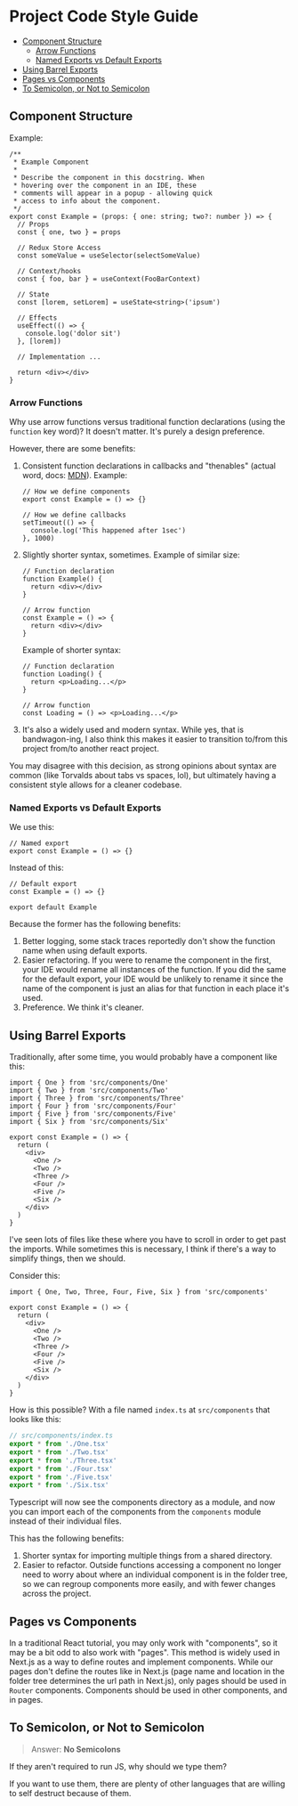 # Project Code Style Guide

- [Component Structure](#component-structure)
  - [Arrow Functions](#arrow-functions)
  - [Named Exports vs Default Exports](#named-exports-vs-default-exports)
- [Using Barrel Exports](#using-barrel-exports)
- [Pages vs Components](#pages-vs-components)
- [To Semicolon, or Not to Semicolon](#to-semicolon-or-not-to-semicolon)

## Component Structure

Example:

```tsx
/**
 * Example Component
 *
 * Describe the component in this docstring. When
 * hovering over the component in an IDE, these
 * comments will appear in a popup - allowing quick
 * access to info about the component.
 */
export const Example = (props: { one: string; two?: number }) => {
  // Props
  const { one, two } = props

  // Redux Store Access
  const someValue = useSelector(selectSomeValue)

  // Context/hooks
  const { foo, bar } = useContext(FooBarContext)

  // State
  const [lorem, setLorem] = useState<string>('ipsum')

  // Effects
  useEffect(() => {
    console.log('dolor sit')
  }, [lorem])

  // Implementation ...

  return <div></div>
}
```

### Arrow Functions

Why use arrow functions versus traditional function declarations (using the `function` key word)? It doesn't matter. It's purely a design preference.

However, there are some benefits:

1. Consistent function declarations in callbacks and "thenables" (actual word, docs: [MDN](https://developer.mozilla.org/en-US/docs/Web/JavaScript/Reference/Global_Objects/Promise#thenables)).
   Example:

   ```tsx
   // How we define components
   export const Example = () => {}

   // How we define callbacks
   setTimeout(() => {
     console.log('This happened after 1sec')
   }, 1000)
   ```

2. Slightly shorter syntax, sometimes. Example of similar size:

   ```tsx
   // Function declaration
   function Example() {
     return <div></div>
   }

   // Arrow function
   const Example = () => {
     return <div></div>
   }
   ```

   Example of shorter syntax:

   ```tsx
   // Function declaration
   function Loading() {
     return <p>Loading...</p>
   }

   // Arrow function
   const Loading = () => <p>Loading...</p>
   ```

3. It's also a widely used and modern syntax. While yes, that is bandwagon-ing, I also think this makes it easier to transition to/from this project from/to another react project.

You may disagree with this decision, as strong opinions about syntax are common (like Torvalds about tabs vs spaces, lol), but ultimately having a consistent style allows for a cleaner codebase.

### Named Exports vs Default Exports

We use this:

```tsx
// Named export
export const Example = () => {}
```

Instead of this:

```tsx
// Default export
const Example = () => {}

export default Example
```

Because the former has the following benefits:

1. Better logging, some stack traces reportedly don't show the function name when using default exports.
2. Easier refactoring. If you were to rename the component in the first, your IDE would rename all instances of the function. If you did the same for the default export, your IDE would be unlikely to rename it since the name of the component is just an alias for that function in each place it's used.
3. Preference. We think it's cleaner.

## Using Barrel Exports

Traditionally, after some time, you would probably have a component like this:

```tsx
import { One } from 'src/components/One'
import { Two } from 'src/components/Two'
import { Three } from 'src/components/Three'
import { Four } from 'src/components/Four'
import { Five } from 'src/components/Five'
import { Six } from 'src/components/Six'

export const Example = () => {
  return (
    <div>
      <One />
      <Two />
      <Three />
      <Four />
      <Five />
      <Six />
    </div>
  )
}
```

I've seen lots of files like these where you have to scroll in order to get past the imports. While sometimes this is necessary, I think if there's a way to simplify things, then we should.

Consider this:

```tsx
import { One, Two, Three, Four, Five, Six } from 'src/components'

export const Example = () => {
  return (
    <div>
      <One />
      <Two />
      <Three />
      <Four />
      <Five />
      <Six />
    </div>
  )
}
```

How is this possible? With a file named `index.ts` at `src/components` that looks like this:

```ts
// src/components/index.ts
export * from './One.tsx'
export * from './Two.tsx'
export * from './Three.tsx'
export * from './Four.tsx'
export * from './Five.tsx'
export * from './Six.tsx'
```

Typescript will now see the components directory as a module, and now you can import each of the components from the `components` module instead of their individual files.

This has the following benefits:

1. Shorter syntax for importing multiple things from a shared directory.
2. Easier to refactor. Outside functions accessing a component no longer need to worry about where an individual component is in the folder tree, so we can regroup components more easily, and with fewer changes across the project.

## Pages vs Components

In a traditional React tutorial, you may only work with "components", so it may be a bit odd to also work with "pages". This method is widely used in Next.js as a way to define routes and implement components. While our pages don't define the routes like in Next.js (page name and location in the folder tree determines the url path in Next.js), only pages should be used in `Router` components. Components should be used in other components, and in pages.

## To Semicolon, or Not to Semicolon

> Answer: **No Semicolons**

If they aren't required to run JS, why should we type them?

If you want to use them, there are plenty of other languages that are willing to self destruct because of them.
